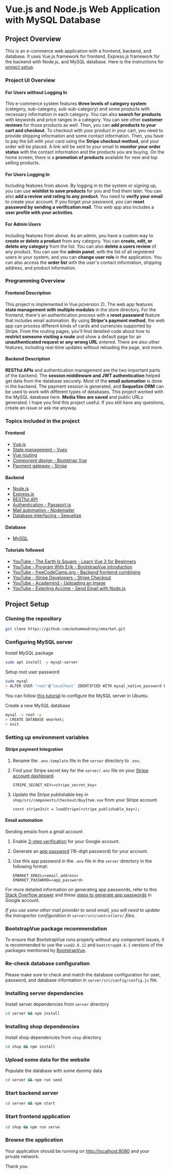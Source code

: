 # Vue.js and Node.js Web Application with MySQL Database

## Project Overview

This is an e-commerce web application with a frontend, backend, and database. It uses Vue.js framework for frontend, Express.js framework for the backend with Node.js, and MySQL database. Here is the instructions for [project setup](#project-setup).

### Project UI Overview

#### For Users without Logging In

This e-commerce system features **three levels of category system** (category, sub-category, sub-sub-category) and some products with necessary information in each category. You can also **search for products** with keywords and price ranges in a category. You can see other **customer reviews** for those products as well. Then, you can **add products to your cart and checkout**. To checkout with your product in your cart, you need to provide shipping information and some contact information. Then, you have to pay the bill with your card using the **Stripe checkout method**, and your order will be placed. A link will be sent to your email to **monitor your order status** with the contact information and the products you are buying. On the home screen, there is a **promotion of products** available for new and top selling products.

#### For Users Logging In

Including features from above. By logging in to the system or signing up, you can use **wishlist to save products** for you and find them later. You can also **add a review and rating to any product**. You need to **verify your email** to create your account. If you forget your password, you can **reset password by sending a verification mail**. This web app also includes a **user profile with your activities**.

#### For Admin Users

Including features from above. As an admin, you have a custom way to **create or delete a product** from any category. You can **create, edit, or delete any category** from the list. You can also **delete a users review** of any product. You can use the **admin panel**, with the list of all registered users in your system, and you can **change user role** in the application. You can also access the **order list** with the user's contact information, shipping address, and product information.

### Programming Overview

#### Frontend Description

This project is implemented in Vue.js(version 2). The web app features **state management with multiple modules** in the store directory. For the frontend, there's an authentication process with a **reset password** feature that includes email automation. By using **Stripe's payment method**, the web app can process different kinds of cards and currencies supported by Stripe. From the routing pages, you'll find detailed code about how to **restrict someone visiting a route** and show a default page for an **unauthenticated request or any wrong URL** entered. There are also other features, including real-time updates without reloading the page, and more.

#### Backend Description

**RESTful APIs** and authentication management are the two important parts of the backend. The **session middleware and JWT authentication** helped get data from the database securely. Most of the **email automation** is done in the backend. The payment session is generated, and **Sequelize ORM** can be used to work with different types of databases. This project worked with the MySQL database here. **Media files are saved** and public URLs generated. I hope you find this project useful. If you still have any questions, create an issue or ask me anyway.

### Topics included in the project

#### Frontend

- [Vue.js](https://vuejs.org/)
- [State management - Vuex](https://vuex.vuejs.org/)
- [Vue routing](https://vuejs.org/v2/guide/routing.html)
- [Component design - Bootstrap Vue](https://bootstrap-vue.org/)
- [Payment gateway - Stripe](https://stripe.com/)

#### Backend

- [Node.js](https://nodejs.org/en/)
- [Express.js](http://expressjs.com/)
- [RESTful API](https://en.wikipedia.org/wiki/Representational_state_transfer)
- [Authentication - Passport.js](http://www.passportjs.org/)
- [Mail automation - Nodemailer](https://nodemailer.com/about/)
- [Database interfacing - Sequelize](https://sequelize.org/)

#### Database

- [MySQL](https://www.mysql.com/)

#### Tutorials followed

- [YouTube - The Earth Is Square - Learn Vue 3 for Beginners](https://www.youtube.com/watch?v=ZqgiuPt5QZo)
- [YouTube - Program With Erik - BootstrapVue introduction](https://www.youtube.com/watch?v=-DyKeMa5tYY&list=PL-lxoPS_1OXWb4BlDuSsUrkq66hM5pG33)
- [YouTube - freeCodeCamp.org - Backend frontend combining](https://www.youtube.com/watch?v=Fa4cRMaTDUI&list=PLWKjhJtqVAbnadueQ-C5keMQQiQau_i0D)
- [YouTube - Stripe Developers - Stripe Checkout](https://www.youtube.com/watch?v=UjcSWxPNo18)
- [YouTube - Academind - Uploading an Image](https://www.youtube.com/watch?v=srPXMt1Q0nY)
- [YouTube - Esterling Accime - Send Email with Node.js](https://www.youtube.com/watch?v=Va9UKGs1bwI)

## Project Setup

### Cloning the repository

```bash
git clone https://github.com/mohammadrony/emarket.git
```

### Configuring MySQL server

Install MySQL package

```bash
sudo apt install -y mysql-server
```

Setup root user password

```bash
sudo mysql
> ALTER USER 'root'@'localhost' IDENTIFIED WITH mysql_native_password BY '12345678';
```

You can follow [this tutorial](https://www.digitalocean.com/community/tutorials/how-to-install-mysql-on-ubuntu-22-04) to configure the MySQL server in Ubuntu.

Create a new MySQL database

```bash
mysql -u root -p
> CREATE DATABASE emarket;
> exit
```

### Setting up environment variables

#### Stripe payment Integration

1. Rename the `.env.template` file in the `server` directory to `.env`.

2. Find your Stripe secret key for the `server/.env` file on your [Stripe account dashboard](https://dashboard.stripe.com/test/apikeys).

   ```env
   STRIPE_SECRET_KEY=<stripe_secret_key>
   ```

3. Update the Stripe publishable key in `shop/src/components/Checkout/BuyItem.vue` from your Stripe account.

   ```env
   const stripeInit = loadStripe(<stripe_publishable_key>);
   ```

#### Email automation

Sending emails from a gmail account

1. Enable [2-step verification](https://myaccount.google.com/signinoptions/two-step-verification) for your Google account.

2. Generate an [app password](https://myaccount.google.com/apppasswords) (16-digit password) for your account.

3. Use this app password in the `.env` file in the `server` directory in the following format:

   ```env
   EMARKET_EMAIL=<email_address>
   EMARKET_PASSWORD=<app_password>
   ```

For more detailed information on generating app passwords, refer to this [Stack Overflow answer](https://stackoverflow.com/questions/45478293/username-and-password-not-accepted-when-using-nodemailer) and these [steps to generate app passwords](https://www.getmailbird.com/gmail-app-password/) in Google account.

*If you use some other mail provider to send email, you will need to update the transporter configuration in `server/src/controllers/` files.*

### BootstrapVue package recommendation

To ensure that BootstrapVue runs properly without any component issues, it is recommended to use the `vue@2.6.12` and `bootstrap@4.6.1` versions of the packages mentioned by [BootstrapVue](https://bootstrap-vue.org/docs).

### Re-check database configuration

Please make sure to check and match the database configuration for user, password, and database information in `server/src/config/config.js` file.

### Installing server dependencies

Install server dependencies from `server` directory

```bash
cd server && npm install
```

### Installing shop dependencies

Install shop dependencies from `shop` directory

```bash
cd shop && npm install
```

### Upload some data for the website

Populate the database with some dummy data

```bash
cd server && npm run seed
```

### Start backend server

```bash
cd server && npm start
```

### Start frontend application

```bash
cd shop && npm run serve
```

### Browse the application

Your application should be running on <http://localhost:8080> and your private network.

Thank you.
